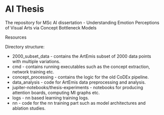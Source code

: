 # AI Thesis 

The repository for MSc AI dissertation - Understanding Emotion Perceptions of Visual Arts via Concept Bottleneck Models

Resources

Directory structure:

- 2000_subset_data - contains the ArtEmis subset of 2000 data points with multiple variations.
- cmd - contains running executables such as the concept extraction, network training etc.
- concept_processing - contains the logic for the old CoDEx pipeline.
- data_analysis - code for ArtEmis data preprocessing and analysis.
- jupiter-notebooks/thesis-experiments - notebooks for producing attention boards, computing MI graphs etc.
- logs - nn based learning training logs.
- nn - code for the nn training part such as model architectures and ablation studies.






